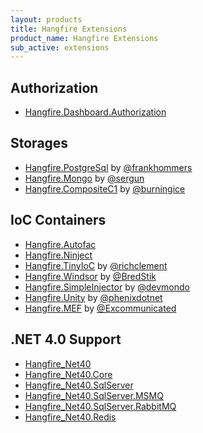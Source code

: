```yaml
---
layout: products
title: Hangfire Extensions
product_name: Hangfire Extensions
sub_active: extensions
---
```


## Authorization

* [Hangfire.Dashboard.Authorization](https://github.com/HangfireIO/Hangfire.Dashboard.Authorization)

## Storages

* [Hangfire.PostgreSql](https://github.com/frankhommers/Hangfire.PostgreSql) by [@frankhommers](https://github.com/frankhommers)
* [Hangfire.Mongo](https://github.com/sergun/Hangfire.Mongo) by [@sergun](https://github.com/sergun)
* [Hangfire.CompositeC1](https://www.nuget.org/packages/Hangfire.CompositeC1) by [@burningice](http://www.nuget.org/profiles/burningice)

## IoC Containers

* [Hangfire.Autofac](https://github.com/HangfireIO/Hangfire.Autofac)
* [Hangfire.Ninject](https://github.com/HangfireIO/Hangfire.Ninject)
* [Hangfire.TinyIoC](https://github.com/richclement/Hangfire.TinyIoC) by [@richclement](https://github.com/richclement)
* [Hangfire.Windsor](https://github.com/BredStik/Hangfire.Windsor) by [@BredStik](https://github.com/BredStik)
* [Hangfire.SimpleInjector](https://github.com/devmondo/Hangfire.SimpleInjector) by [@devmondo](https://github.com/devmondo/Hangfire.SimpleInjector)
* [Hangfire.Unity](https://github.com/phenixdotnet/Hangfire.Unity) by [@phenixdotnet](https://github.com/phenixdotnet)
* [Hangfire.MEF](https://github.com/Excommunicated/Hangfire.MEF) by [@Excommunicated](https://github.com/Excommunicated)

## .NET 4.0 Support

* [Hangfire_Net40](https://www.nuget.org/packages/Hangfire_net40/)
* [Hangfire_Net40.Core](https://www.nuget.org/packages/Hangfire_net40.Core/)
* [Hangfire_Net40.SqlServer](https://www.nuget.org/packages/Hangfire_net40.SqlServer/)
* [Hangfire_Net40.SqlServer.MSMQ](https://www.nuget.org/packages/Hangfire_net40.SqlServer.MSMQ/)
* [Hangfire_Net40.SqlServer.RabbitMQ](https://www.nuget.org/packages/Hangfire_net40.SqlServer.RabbitMQ/)
* [Hangfire_Net40.Redis](https://www.nuget.org/packages/Hangfire_net40.Redis/)
